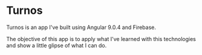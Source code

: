 # Turnos

Turnos is an app I've built using Angular 9.0.4 and Firebase.

The objective of this app is to apply what I've learned with this technologies and show a little glipse of what I can do.
